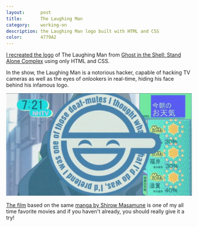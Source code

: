 ```yaml
---
layout:      post
title:       The Laughing Man
category:    working-on
description: the Laughing Man logo built with HTML and CSS
color:       4779A2
---
```


[I recreated the logo][logo] of The Laughing Man from
[Ghost in the Shell: Stand Alone Complex][gits] using
only HTML and CSS.

In the show, the Laughing Man is a notorious hacker, capable
of hacking TV cameras as well as the eyes of onlookers in
real-time, hiding his face behind his infamous logo.

<div class="image">
  <img src='/img/laughing-man.png' alt='The Laughing Man' />
</div>

[The film][film] based on the same [manga by Shirow Masamune][manga]
is one of my all time favorite movies and if you haven't already,
you should really give it a try!

[gits]:  http://en.wikipedia.org/wiki/Ghost_in_the_Shell:_Stand_Alone_Complex
[logo]:  /working-on/the-laughing-man/demo.html
[film]:  http://en.wikipedia.org/wiki/Ghost_in_the_Shell_(film)
[manga]: http://en.wikipedia.org/wiki/Ghost_in_the_Shell_(manga)
